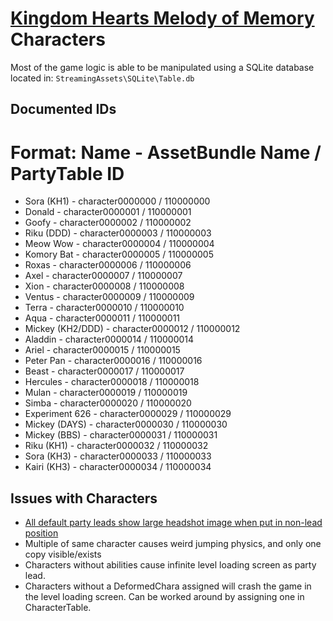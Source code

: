 # [Kingdom Hearts Melody of Memory](index.md) Characters

Most of the game logic is able to be manipulated using a SQLite database located in: `StreamingAssets\SQLite\Table.db`

## Documented IDs

# Format: Name - AssetBundle Name / PartyTable ID 
* Sora (KH1) - character0000000 / 110000000 
* Donald - character0000001 / 110000001
* Goofy - character0000002 / 110000002
* Riku (DDD) - character0000003 / 110000003
* Meow Wow - character0000004 / 110000004
* Komory Bat - character0000005 /  110000005
* Roxas - character0000006 / 110000006
* Axel - character0000007 / 110000007
* Xion - character0000008 / 110000008
* Ventus - character0000009 / 110000009
* Terra - character0000010 / 110000010
* Aqua - character0000011 / 110000011
* Mickey (KH2/DDD) - character0000012 / 110000012
* Aladdin - character0000014 / 110000014
* Ariel - character0000015 / 110000015
* Peter Pan - character0000016 /  110000016
* Beast - character0000017 / 110000017
* Hercules - character0000018 / 110000018
* Mulan - character0000019 / 110000019
* Simba - character0000020 / 110000020
* Experiment 626 - character0000029 / 110000029
* Mickey (DAYS) - character0000030 / 110000030
* Mickey (BBS) - character0000031 / 110000031
* Riku (KH1) - character0000032 / 110000032
* Sora (KH3) - character0000033 / 110000033
* Kairi (KH3) - character0000034 / 110000034

## Issues with Characters

* [All default party leads show large headshot image when put in non-lead position](https://i.imgur.com/z7n5PUx.jpg)
* Multiple of same character causes weird jumping physics, and only one copy visible/exists
* Characters without abilities cause infinite level loading screen as party lead.
* Characters without a DeformedChara assigned will crash the game in the level loading screen. Can be worked around by assigning one in CharacterTable.